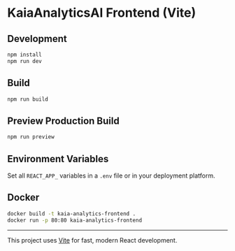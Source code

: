 # KaiaAnalyticsAI Frontend (Vite)

## Development

```bash
npm install
npm run dev
```

## Build

```bash
npm run build
```

## Preview Production Build

```bash
npm run preview
```

## Environment Variables

Set all `REACT_APP_` variables in a `.env` file or in your deployment platform.

## Docker

```bash
docker build -t kaia-analytics-frontend .
docker run -p 80:80 kaia-analytics-frontend
```

---

This project uses [Vite](https://vitejs.dev/) for fast, modern React development.
